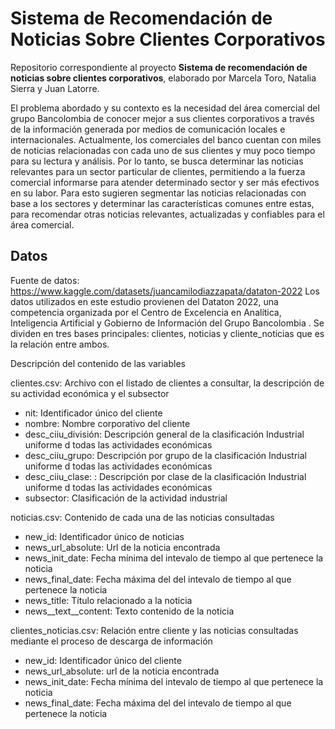 # Sistema de Recomendación de Noticias Sobre Clientes Corporativos

Repositorio correspondiente al proyecto **Sistema de recomendación de noticias sobre clientes corporativos**, elaborado por Marcela Toro, Natalia Sierra y Juan Latorre.

El problema abordado y su contexto es la necesidad del área comercial del grupo Bancolombia de conocer mejor a sus clientes corporativos a través de la información generada por medios de comunicación locales e internacionales. Actualmente, los comerciales del banco cuentan con miles de noticias relacionadas con cada uno de sus clientes y muy poco tiempo para su lectura y análisis. Por lo tanto, se busca determinar las noticias relevantes para un sector particular de clientes, permitiendo a la fuerza comercial informarse para atender determinado sector y ser más efectivos en su labor. Para esto sugieren segmentar las noticias relacionadas con base a los sectores y determinar las características comunes entre estas, para recomendar otras noticias relevantes, actualizadas y confiables para el área comercial.

## Datos

Fuente de datos: https://www.kaggle.com/datasets/juancamilodiazzapata/dataton-2022
Los datos utilizados en este estudio provienen del Dataton 2022, una competencia organizada por el Centro de Excelencia en Analítica, Inteligencia Artificial y Gobierno de Información del Grupo Bancolombia .  Se dividen en tres bases principales: clientes, noticias y cliente_noticias que es la relación entre ambos.

Descripción del contenido de las variables 

clientes.csv: Archivo con el listado de clientes a consultar, la descripción de su actividad económica y el subsector
-	nit: Identificador único del cliente
-	nombre: Nombre corporativo del cliente
-	desc_ciiu_división: Descripción general de la clasificación Industrial uniforme d todas las actividades económicas
-	desc_ciiu_grupo: Descripción por grupo de la clasificación Industrial uniforme d todas las actividades económicas
-	desc_ciiu_clase: : Descripción por clase de la clasificación Industrial uniforme d todas las actividades económicas
-	subsector: Clasificación de la actividad industrial
	
noticias.csv: Contenido de cada una de las noticias consultadas
-	new_id: Identificador único de noticias
-	news_url_absolute: Url de la noticia encontrada
-	news_init_date: Fecha mínima del intevalo de tiempo al que pertenece la noticia
-	news_final_date: Fecha máxima del del intevalo de tiempo al que pertenece la noticia
-	news_title: Título relacionado a la noticia
-	news__text__content: Texto contenido de la noticia
	
clientes_noticias.csv: Relación entre cliente y las noticias consultadas mediante el proceso de descarga de información
-	new_id: Identificador único del cliente
-	news_url_absolute: url de la noticia encontrada
-	news_init_date: Fecha mínima del intevalo de tiempo al que pertenece la noticia
-	news_final_date: Fecha máxima del del intevalo de tiempo al que pertenece la noticia
